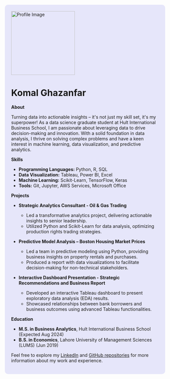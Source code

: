 <!-- Add this HTML block at the beginning of your README.md file -->
<div style="background-color: #e6e6fa; padding: 20px; border-radius: 10px;">

<img src="https://github.com/user-attachments/assets/69795b81-b634-4c87-9f38-e75631676ff7" alt="Profile Image" width="200"/>

# Komal Ghazanfar

**About**

Turning data into actionable insights – it's not just my skill set, it's my superpower! As a data science graduate student at Hult International Business School, I am passionate about leveraging data to drive decision-making and innovation. With a solid foundation in data analysis, I thrive on solving complex problems and have a keen interest in machine learning, data visualization, and predictive analytics.

**Skills**

- **Programming Languages:** Python, R, SQL
- **Data Visualization:** Tableau, Power BI, Excel
- **Machine Learning:** Scikit-Learn, TensorFlow, Keras
- **Tools:** Git, Jupyter, AWS Services, Microsoft Office

**Projects**

- **Strategic Analytics Consultant - Oil & Gas Trading**
  - Led a transformative analytics project, delivering actionable insights to senior leadership.
  - Utilized Python and Scikit-Learn for data analysis, optimizing production rights trading strategies.

- **Predictive Model Analysis – Boston Housing Market Prices**
  - Led a team in predictive modeling using Python, providing business insights on property rentals and purchases.
  - Produced a report with data visualizations to facilitate decision-making for non-technical stakeholders.

- **Interactive Dashboard Presentation - Strategic Recommendations and Business Report**
  - Developed an interactive Tableau dashboard to present exploratory data analysis (EDA) results.
  - Showcased relationships between bank borrowers and business outcomes using advanced Tableau functionalities.

**Education**

- **M.S. in Business Analytics**, Hult International Business School (Expected Aug 2024)
- **B.S. in Economics**, Lahore University of Management Sciences (LUMS) (Jun 2019)

Feel free to explore my [LinkedIn](https://www.linkedin.com/in/komal-ghazanfar/) and [GitHub repositories](https://github.com/komalghazanfar/my_projects.git) for more information about my work and experience.

</div>
